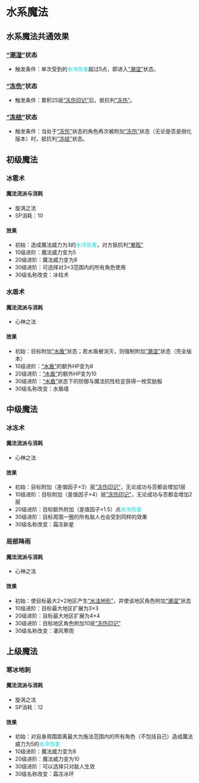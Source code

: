 # 水系魔法

## 水系魔法共通效果

### <a href="../../../status/normal/#潮湿" target="_blank">“潮湿”</a>状态

* 触发条件：单次受到的<font color="#00dddd">水冷伤害</font>超过5点，即进入<a href="../../../status/normal/#潮湿" target="_blank">“潮湿”</a>状态。

### <a href="../../../status/normal/#冻伤" target="_blank">“冻伤”</a>状态

* 触发条件：累积25层<a href="../../../status/mark/#冻伤印记" target="_blank">“冻伤印记”</a>后，抵抗判<a href="../../../status/normal/#冻伤" target="_blank">“冻伤”</a>。

### <a href="../../../status/normal/#冻结" target="_blank">“冻结”</a>状态

* 触发条件：当处于<a href="../../../status/normal/#冻伤" target="_blank">“冻伤”</a>状态的角色再次被附加<a href="../../../status/normal/#冻伤" target="_blank">“冻伤”</a>状态（无论是否是弱化版本）时，抵抗判<a href="../../../status/normal/#冻结" target="_blank">“冻结”</a>状态。

## 初级魔法

### 冰雹术

#### 魔法流派与消耗

* 旋涡之法
* SP消耗：10

#### 效果

* 初始：造成魔法威力为3的<font color="#00dddd">水冷伤害</font>，对方抵抗判<a href="../../../status/normal/#晕眩" target="_blank">“晕眩”</a>
* 10级进阶：魔法威力变为5
* 20级进阶：魔法威力变为8
* 30级进阶：可选择对3×3范围内的所有角色使用
* 30级名称改变：冰柱术

### 水盾术

#### 魔法流派与消耗

* 心神之法

#### 效果

* 初始：目标附加<a href="../../../status/normal/#水盾" target="_blank">“水盾”</a>状态；若水盾被消灭，则强制附加<a href="../../../status/normal/#潮湿" target="_blank">“潮湿”</a>状态（完全版本）
* 10级进阶：<a href="../../../status/normal/#水盾" target="_blank">“水盾”</a>的额外HP变为8
* 20级进阶：<a href="../../../status/normal/#水盾" target="_blank">“水盾”</a>的额外HP变为10
* 30级进阶：<a href="../../../status/normal/#水盾" target="_blank">“水盾”</a>状态下的防御与魔法抗性检定获得一枚奖励骰
* 30级名称改变：水盾墙

## 中级魔法

### 冰冻术

#### 魔法流派与消耗

* 心神之法

#### 效果

* 初始：目标附加（差值因子×3）层<a href="../../../status/mark/#冻伤印记" target="_blank">“冻伤印记”</a>，无论成功与否都会增加1层
* 10级进阶：目标附加（差值因子×4）层<a href="../../../status/mark/#冻伤印记" target="_blank">“冻伤印记”</a>，无论成功与否都会增加2层
* 20级进阶：目标额外附加（差值因子×1.5）点<font color="#00dddd">水冷伤害</font>
* 30级进阶：目标周围一圈的所有敌人也会受到同样的效果
* 30级名称改变：霜冻新星

### 局部降雨

#### 魔法流派与消耗

* 心神之法

#### 效果

* 初始：使目标最大2×2地区产生<a href="../../../status/terrain/#水洼地形" target="_blank">“水洼地形”</a>，并使该地区角色附加<a href="../../../status/normal/#潮湿" target="_blank">“潮湿”</a>状态
* 10级进阶：目标最大地区扩展为3×3
* 20级进阶：目标最大地区扩展为4×4
* 30级进阶：目标地区角色附加10层<a href="../../../status/mark/#冻伤印记" target="_blank">“冻伤印记”</a>
* 30级名称改变：凄风寒雨

## 上级魔法

### 寒冰地刺

#### 魔法流派与消耗

* 旋涡之法
* SP消耗：12

#### 效果

* 初始：对自身周围距离最大为施法范围内的所有角色（不包括自己）造成魔法威力为5的<font color="#00dddd">水冷伤害</font>
* 10级进阶：魔法威力变为8
* 20级进阶：魔法威力变为10
* 30级进阶：可以选择只对敌人生效
* 30级名称改变：霜冻冰环